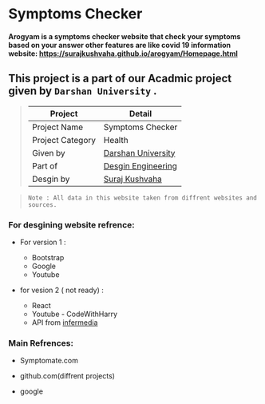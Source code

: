 # Symptoms Checker #

#### Arogyam  is a symptoms checker website that check your symptoms based on your answer other features are like covid 19 information website: https://surajkushvaha.github.io/arogyam/Homepage.html ####

## This project is a part of our Acadmic project given by ` Darshan University ` .


> |Project|Detail|
> |--|--|
> | Project Name | Symptoms Checker|
> | Project Category| Health |
> | Given by| [Darshan University](https://www.darshan.ac.in/) |
> | Part of | [Desgin Engineering](https://www.de.gtu.ac.in/) |
> | Desgin by | [Suraj Kushvaha](https://www.github.com/surajkushvaha/) |


> `Note : All data in this website taken from diffrent websites and sources.`


### For desgining website refrence: ###

- For version 1 :

  - Bootstrap
  - Google
  - Youtube
  
- for vesion 2 ( not ready) :

  - React  
  - Youtube - CodeWithHarry
  - API from [infermedia](https://developer.infermedica.com/)



### Main Refrences: ###

- Symptomate.com

- github.com(diffrent projects)

- google

